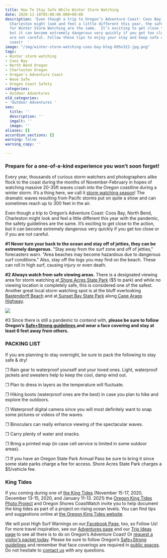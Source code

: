 ```yaml
---
title: How To Stay Safe While Winter Storm Watching
date: 2020-11-18T05:00:00.000+00:00
description: 'Even though a trip to Oregon’s Adventure Coast: Coos Bay, North Bend,
  Charleston might look and feel a little different this year, the safety guidelines
  for Winter Storm Watching are the same.  It’s exciting to get close to the action,
  but it can become extremely dangerous very quickly if you get too close or if you
  are not careful. Follow these tips to enjoy your stay and keep safe on the Oregon
  coast!  '
image: "/img/winter-storm-watching-coos-bay-blog-695x322-jpg.png"
tags:
- Winter storm watching
- Coos Bay
- North Bend Oregon
- Charleston Oregon
- Oregon's Adventure Coast
- Wave Safe
- Oregon Coast Safety
categories:
- Outdoor Adventures
old_categories:
- 'Outdoor Adventures '
seo:
  title: ''
  description: ''
  imgalt: ''
  image: ''
aliases: []
accordion_sections: []
warning: false
warning_copy: ''

---
```

### Prepare for a one-of-a-kind experience you won’t soon forget!

Every year, thousands of curious storm watchers and photographers alike flock to the coast during the months of November-February in hopes of watching massive 20-35ft waves crash into the Oregon coastline during a winter storm. It’s a thing here, we call it [storm watching season](https://www.oregonsadventurecoast.com/storm-watching/)! The dramatic waves resulting from Pacifc storms put on quite a show and can sometimes reach up to 300 feet in the air.

Even though a trip to Oregon’s Adventure Coast: Coos Bay, North Bend, Charleston might look and feel a little different this year with the pandemic, the safety guidelines are the same. It’s exciting to get close to the action, but it can become extremely dangerous very quickly if you get too close or if you are not careful.

**#1 Never turn your back to the ocean and stay off of jetties, they can be extremely dangerous.** "Stay away from the surf zone and off of jetties," forecasters warn. "Area beaches may become hazardous due to dangerous surf conditions." Also, stay off the logs you may find on the beach. These can roll in high surf, causing injury or even death.

**#2 Always watch from safe viewing areas.** There is a designated viewing area for storm watching at[ Shore Acres State Park](https://www.oregonsadventurecoast.com/state-parks-and-national-lands/) ($5 to park) and while no viewing location is completely safe, this is considered one of the safest. Another great local storm watching spot is at the bluff overlooking[ Bastendorff Beach](https://www.oregonsadventurecoast.com/undeveloped-beaches/) and at[ Sunset Bay State Park](https://www.oregonsadventurecoast.com/state-parks-and-national-lands/) along[ Cape Arago Highway](https://www.oregonsadventurecoast.com/tripideas/explore-the-cape-arago-beach-loop/).

![](/img/winter-storm-watching-on-oregon-s-adventure-coast-1.png)

\#3 Since there is still a pandemic to contend with, **please be sure to follow Oregon’s** [**Safe+Strong guidelines** ](https://coronavirus.oregon.gov/Pages/default.aspx#:\~:text=Oregonians%20must%20come%20together%20to,once%20it's%20available%20to%20you)**and wear a face covering and stay at least 6 feet away from others.**

### PACKING LIST

If you are planning to stay overnight, be sure to pack the following to stay safe & dry!

❐ Rain gear to waterproof yourself and your loved ones. Light, waterproof jackets and sweaters help to keep the cool, damp wind out.

❐ Plan to dress in layers as the temperature will fluctuate.

❐ Hiking boots (waterproof ones are the best) in case you plan to hike and explore the outdoors.

❐ Waterproof digital camera since you will most definitely want to snap some pictures or videos of the waves.

❐ Binoculars can really enhance viewing of the spectacular waves.

❐ Carry plenty of water and snacks.

❐ Bring a printed map (in case cell service is limited in some outdoor areas).

❐ If you have an Oregon State Park Annual Pass be sure to bring it since some state parks charge a fee for access. Shore Acres State Park charges a $5/vehicle fee.

### King Tides

If you coming during one of [the King Tides](https://kcby.com/search?find=King%20Tides) (November 15-17, 2020, December 13-15, 2020, and January 11-13. 2021) the [Oregon King Tides Photo Project](https://kcby.com/search?find=Oregon%20King%20Tides%20Photo%20Project) and Oregon Shores CoastWatch invite you to help document the king tides as part of a project on rising ocean levels. You can find tips and suggestions online at [the Oregon King Tides website](https://www.oregonkingtides.net/).

We will post High Surf Warnings on our[ Facebook Page](https://www.facebook.com/OregonsAdventureCoast/), too, so Follow Us! For more travel inspiration, see our [Adventures page](https://www.oregonsadventurecoast.com/adventures) and our [Trip Ideas page](https://www.oregonsadventurecoast.com/tripideas) to see all there is to do on Oregon’s Adventure Coast! Or [request a visitor’s packet today](https://www.oregonsadventurecoast.com/contact/#contactform). Please be sure to follow Oregon’s [Safe+Strong guidelines](https://coronavirus.oregon.gov/Pages/default.aspx#:\~:text=Oregonians%20must%20come%20together%20to,once%20it's%20available%20to%20you) and remember that face coverings are required in [public spaces](https://sharedsystems.dhsoha.state.or.us/DHSForms/Served/le2288K.pdf). Do not hesitate to [contact us](https://www.oregonsadventurecoast.com/contact/) with any questions.